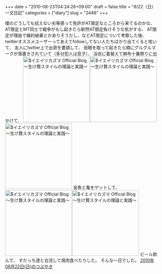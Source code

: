 +++
date = "2010-08-23T04:24:28+09:00"
draft = false
title = "8/22（日）一文日記"
categories = ["diary"]
slug = "2446"
+++

僕のどうしても拭えない劣等感って免許がAT限定なところから来てるのかな、
AT限定とMT同士で戦争がもし起きたら断然AT限定負けそうな気がする、
AT限定が理由で婚約破棄とかありそうだし、などAT限定について考察した後、
twitterオススメユーザーってあえてfollowしてない人たちばかり出てくると呟いて、
友人にtwitter上で出資を要請して、
仮眠を取って起きたら頬にグルグルマークが落書きされていて（多分犯人は息子）、
浴衣に着替えて麻布十番祭りに出かけて、
<a href="/images/ameblo/blog_import_4f7a39ef965d2.jpg"><img src="/images/ameblo/blog_import_4f7a39ef14118.jpg"  alt="$イエイリカズマ Official Blog ～生け贄スタイルの理論と実践～" width="220" height="215" border="0" /></a><a href="/images/ameblo/blog_import_4f7a39f0cdff0.jpg"><img src="/images/ameblo/blog_import_4f7a39efe8757.jpg"  alt="$イエイリカズマ Official Blog ～生け贄スタイルの理論と実践～" width="220" height="215" border="0" /></a><a href="/images/ameblo/blog_import_4f7a39f1e7651.jpg"><img src="/images/ameblo/blog_import_4f7a39f133e30.jpg"  alt="$イエイリカズマ Official Blog ～生け贄スタイルの理論と実践～" width="220" height="215" border="0" /></a>
金魚と亀をゲットして、
<a href="/images/ameblo/blog_import_4f7a39f2c91ff.jpg"><img src="/images/ameblo/blog_import_4f7a39f244c70.jpg"  alt="$イエイリカズマ Official Blog ～生け贄スタイルの理論と実践～" width="220" height="215" border="0" /></a><a href="/images/ameblo/blog_import_4f7a39f3e2174.jpg"><img src="/images/ameblo/blog_import_4f7a39f344527.jpg"  alt="$イエイリカズマ Official Blog ～生け贄スタイルの理論と実践～" width="220" height="215" border="0" /></a>
ビール飲んで、
すだっち達と合流して焼肉食べたりした。
そんな一日でした。
<a href="http://twilog.org/hbkr/date-100822" target="_blank">2010年08月22日(日)のつぶやき</a>
